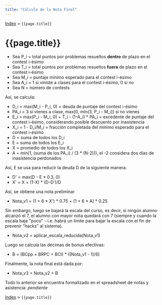 ```yaml
---
title: "Cálculo de la Nota Final"
---
```


[Index](../index) > ```{{page.title}}```

# {{page.title}}

- Sea P_i = total puntos por problemas resueltos **dentro** de plazo en el contest i-ésimo
- Sea T_i = total puntos por problemas resueltos **fuera** de plazo en el contest i-ésimo
- Sea M_i = puntaje mínimo esperado para el contest i-ésimo
- Sea A_i = 1 si viniste a clases para el contest i-ésimo, 0 si no
- Sea N = número de contests

Así, se calcula:
- D_i = max(M_i - P_i, 0) = deuda de puntaje del contest i-ésimo
- PA_i = 3 si vienes a clase, max(0, min(3, P_i - M_i)) si no vienes
- E_i = max(P_i - M_i, 0) + T_i - (1-A_i) * PA_i = excedente de puntaje del contest i-ésimo, considerando posible descuento por inasistencia
- X_i = 1 - D_i/M_i = fracción completada del mínimo esperado para el contest i-ésimo
- D = suma de todos los D_i
- E = suma de todos los E_i
- X = promedio de todos los X_i
- A = min(1, (suma de los PA_i) / (3 * (N-2))), el -2 considera dos días de inasistencia perdonados

Así, E se usa para reducir la deuda D de la siguiente manera:
- D' = max(D - E * 0.3, 0)
- X' = X + (1-X) * (D-D')/D

Así, se obtiene una nota preliminar
- Nota_v1 = (1 + 6 * X') * 0.75 + (1 + 6 * A) * 0.25

Sin embargo, luego se bajará la escala del curso, es decir, si ningún alumno alcanzó el 7, el alumno con mayor nota quedará con 7 (siempre y cuando la escala baje "poco" - i.e. habrá un límite para bajar la escala con el fin de prevenir "hacks" al sistema).
- Nota_v2 = aplicar_escala_reducida(Nota_v1)

Luego se calcula las décimas de bonus efectivas:
- B = (BCpp + BRPC + BCI) * ((Nota_v1 - 1)/6)

Finalmente, la nota final está dada por:
- Nota_v3 = Nota_v2 + B

Todo lo anterior se encuentra formalizado en el spreadsheet de notas y asistencia: _pendiente_

[Index](../index) > ```{{page.title}}```

